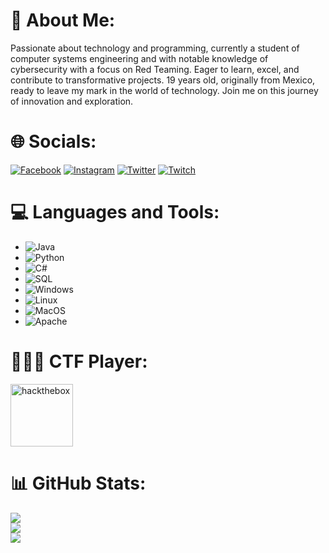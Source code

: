 # 💫 About Me:
Passionate about technology and programming, currently a student of computer systems engineering and with notable knowledge of cybersecurity with a focus on Red Teaming. Eager to learn, excel, and contribute to transformative projects. 19 years old, originally from Mexico, ready to leave my mark in the world of technology. Join me on this journey of innovation and exploration.

# 🌐 Socials:
[![Facebook](https://img.shields.io/badge/Facebook-%231877F2.svg?logo=Facebook&logoColor=white)](https://facebook.com/profile.php?id=100069898464335) [![Instagram](https://img.shields.io/badge/Instagram-%23E4405F.svg?logo=Instagram&logoColor=white)](https://instagram.com/_joshaviles_) [![Twitter](https://img.shields.io/badge/Twitter-%231DA1F2.svg?logo=Twitter&logoColor=white)](https://twitter.com/jooosh____) [![Twitch](https://img.shields.io/badge/Twitch-%239146FF.svg?logo=Twitch&logoColor=white)](https://twitch.tv/joshtrix_)

# 💻 Languages and Tools:
- ![Java](https://img.shields.io/badge/Java-%23ED8B00.svg?logo=java&logoColor=white)
- ![Python](https://img.shields.io/badge/Python-%233776AB.svg?logo=python&logoColor=white)
- ![C#](https://img.shields.io/badge/C%23-%23239120.svg?logo=c-sharp&logoColor=white)
- ![SQL](https://img.shields.io/badge/SQL-%230076D6.svg?logo=amazon-dynamodb&logoColor=white)
- ![Windows](https://img.shields.io/badge/Windows-%230078D6.svg?logo=windows&logoColor=white)
- ![Linux](https://img.shields.io/badge/Linux-%23FCC624.svg?logo=linux&logoColor=black)
- ![MacOS](https://img.shields.io/badge/macOS-%23999999.svg?logo=apple&logoColor=white)
- ![Apache](https://img.shields.io/badge/apache-%23D42029.svg?style=for-the-badge&logo=apache&logoColor=white)



# 👨🏻‍💻 CTF Player:
[<img src="https://static-00.iconduck.com/assets.00/hack-the-box-icon-1024x1024-4ufmqn5r.png" alt="hackthebox" width="100"/>](https://app.hackthebox.com/profile/1361621)

# 📊 GitHub Stats:
![](https://github-readme-stats.vercel.app/api?username=JoshTriix&theme=radical&hide_border=false&include_all_commits=false&count_private=false)<br/>
![](https://github-readme-streak-stats.herokuapp.com/?user=JoshTriix&theme=radical&hide_border=false)<br/>
![](https://github-readme-stats.vercel.app/api/top-langs/?username=JoshTriix&theme=radical&hide_border=false&include_all_commits=false&count_private=false&layout=compact)
